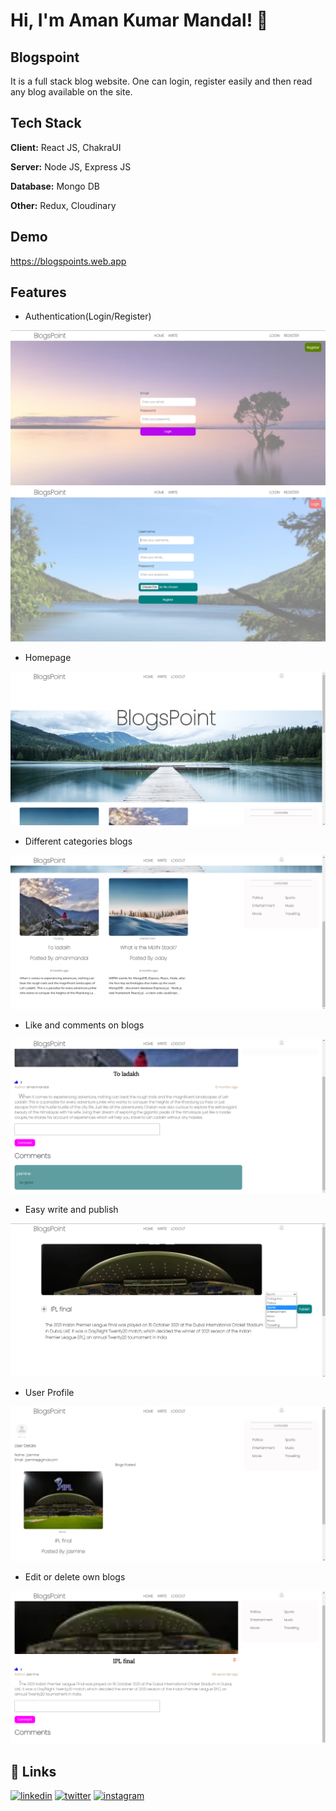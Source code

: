 # Hi, I'm Aman Kumar Mandal! 👋
## Blogspoint

It is a full stack blog website. One can login, register easily and then read any blog available on the site.  




## Tech Stack

**Client:** React JS, ChakraUI

**Server:** Node JS, Express JS

**Database:** Mongo DB 

**Other:** Redux, Cloudinary



## Demo

https://blogspoints.web.app




## Features

- Authentication(Login/Register)

![App Screenshot](https://github.com/AmanMandal7/Blogspoint/blob/master/screenshots/01%20Login.png)
![App Screenshot](https://github.com/AmanMandal7/Blogspoint/blob/master/screenshots/02%20Register.png)

- Homepage

![App Screenshot](https://github.com/AmanMandal7/Blogspoint/blob/master/screenshots/03%20Home%20page.png)

- Different categories blogs 

![App Screenshot](https://github.com/AmanMandal7/Blogspoint/blob/master/screenshots/04%20categories.png)

- Like and comments on blogs 

![App Screenshot](https://github.com/AmanMandal7/Blogspoint/blob/master/screenshots/05%20like%20and%20comment%20feature%20on%20a%20blog.png)

- Easy write and publish

![App Screenshot](https://github.com/AmanMandal7/Blogspoint/blob/master/screenshots/06%20easy%20write%20and%20publish.png)

- User Profile

![App Screenshot](https://github.com/AmanMandal7/Blogspoint/blob/master/screenshots/07%20user%20profile.png)

- Edit or delete own blogs

![App Screenshot](https://github.com/AmanMandal7/Blogspoint/blob/master/screenshots/08%20can%20edit%20and%20delete%20their%20blogs.png)

## 🔗 Links
[![linkedin](https://img.shields.io/badge/linkedin-0A66C2?style=for-the-badge&logo=linkedin&logoColor=white)](https://www.linkedin.com/in/aman-kumar-mandal-236bb7246/)
[![twitter](https://img.shields.io/badge/twitter-1DA1F2?style=for-the-badge&logo=twitter&logoColor=white)](https://twitter.com/AmaMandal7)
[![instagram](https://img.shields.io/badge/instagram-1DA1F2?style=for-the-badge&logo=instagram&logoColor=white)](https://instagram.com/AmanMandal_7)
